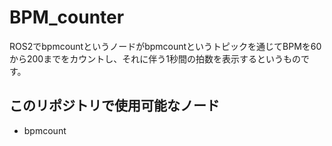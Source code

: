 # BPM_counter

ROS2でbpmcountというノードがbpmcountというトピックを通じてBPMを60から200までをカウントし、それに伴う1秒間の拍数を表示するというものです。

## このリポジトリで使用可能なノード
* bpmcount
